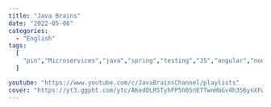 ```yaml
---
title: "Java Brains"
date: "2022-05-06"
categories:
  - "English"
tags:
  [
    "pin","Microservices","java","spring","testing","JS","angular","nodejs","maven","game development"
  ]

youtube: "https://www.youtube.com/c/JavaBrainsChannel/playlists"
cover: "https://yt3.ggpht.com/ytc/AKedOLRSTyhFP5h0SnETTwnHbGv4h3S6ynXFwObVsrLcHA=s88-c-k-c0x00ffffff-no-rj"
---
```

